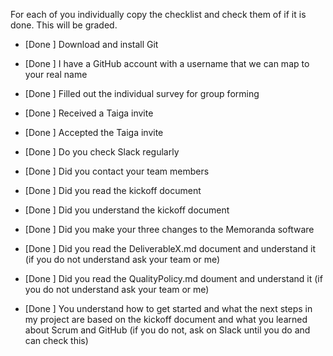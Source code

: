For each of you individually copy the checklist and check them of if it is done. This will be graded.

<Elias Torres>
  
- [Done ] Download and install Git
  
- [Done ] I have a GitHub account with a username that we can map to your real name

- [Done ] Filled out the individual survey for group forming

- [Done ] Received a Taiga invite

- [Done ] Accepted the Taiga invite

- [Done ] Do you check Slack regularly

- [Done ] Did you contact your team members

- [Done ] Did you read the kickoff document

- [Done ] Did you understand the kickoff document

- [Done ] Did you make your three changes to the Memoranda software

- [Done ] Did you read the DeliverableX.md document and understand it (if you do not understand ask your team or me)

- [Done ] Did you read the QualityPolicy.md doument and understand it (if you do not understand ask your team or me)

- [Done ] You understand how to get started and what the next steps in my project are based on the kickoff document and what you learned about Scrum and GitHub (if you do not, ask on Slack until you do and can check this)
